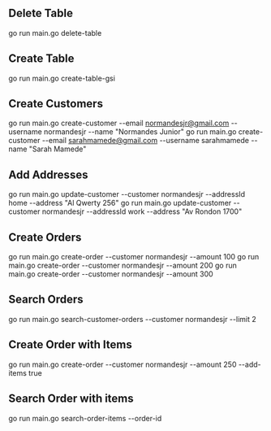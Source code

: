 ## Delete Table

go run main.go delete-table

## Create Table

go run main.go create-table-gsi

## Create Customers

go run main.go create-customer --email normandesjr@gmail.com --username normandesjr --name "Normandes Junior"
go run main.go create-customer --email sarahmamede@gmail.com --username sarahmamede --name "Sarah Mamede"

## Add Addresses

go run main.go update-customer --customer normandesjr --addressId home --address "Al Qwerty 256"
go run main.go update-customer --customer normandesjr --addressId work --address "Av Rondon 1700"

## Create Orders

go run main.go create-order --customer normandesjr --amount 100
go run main.go create-order --customer normandesjr --amount 200
go run main.go create-order --customer normandesjr --amount 300

## Search Orders

go run main.go search-customer-orders --customer normandesjr --limit 2

## Create Order with Items

go run main.go create-order --customer normandesjr --amount 250 --add-items true

## Search Order with items

go run main.go search-order-items --order-id <orderId>
